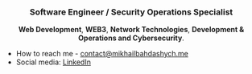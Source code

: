 <h3 align="center">
  Software Engineer / Security Operations Specialist
</h3>

<p align="center">
  <strong>Web Development</strong>, <strong>WEB3</strong>, <strong>Network Technologies</strong>, <strong>Development & Operations and Cybersecurity</strong>.
</p>


- How to reach me - [contact@mikhailbahdashych.me](mailto:contact@mikhailbahdashych.me)
- Social media: [LinkedIn](https://www.linkedin.com/in/mikhail-bahdashych-a8561a209/)
